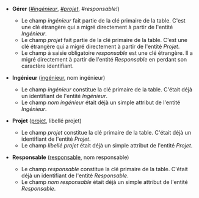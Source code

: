 <!-- Generated by Mocodo 4.0.3 -->

- **Gérer** (<ins>_#ingénieur_</ins>, <ins>_#projet_</ins>, _#responsable!_)
  - Le champ _ingénieur_ fait partie de la clé primaire de la table. C'est une clé étrangère qui a migré directement à partir de l'entité _Ingénieur_.
  - Le champ _projet_ fait partie de la clé primaire de la table. C'est une clé étrangère qui a migré directement à partir de l'entité _Projet_.
  - Le champ à saisie obligatoire _responsable_ est une clé étrangère. Il a migré directement à partir de l'entité _Responsable_ en perdant son caractère identifiant.

- **Ingénieur** (<ins>ingénieur</ins>, nom ingénieur)
  - Le champ _ingénieur_ constitue la clé primaire de la table. C'était déjà un identifiant de l'entité _Ingénieur_.
  - Le champ _nom ingénieur_ était déjà un simple attribut de l'entité _Ingénieur_.

- **Projet** (<ins>projet</ins>, libellé projet)
  - Le champ _projet_ constitue la clé primaire de la table. C'était déjà un identifiant de l'entité _Projet_.
  - Le champ _libellé projet_ était déjà un simple attribut de l'entité _Projet_.

- **Responsable** (<ins>responsable</ins>, nom responsable)
  - Le champ _responsable_ constitue la clé primaire de la table. C'était déjà un identifiant de l'entité _Responsable_.
  - Le champ _nom responsable_ était déjà un simple attribut de l'entité _Responsable_.
